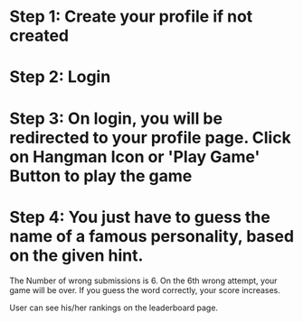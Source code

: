 # Step 1: Create your profile if not created

# Step 2: Login

# Step 3: On login, you will be redirected to your profile page. Click on Hangman Icon or 'Play Game' Button to play the game

# Step 4: You just have to guess the name of a famous personality, based on the given hint.

The Number of wrong submissions is 6. On the 6th wrong attempt, your game will be over. If you guess the word correctly, your score increases.

User can see his/her rankings on the leaderboard page.